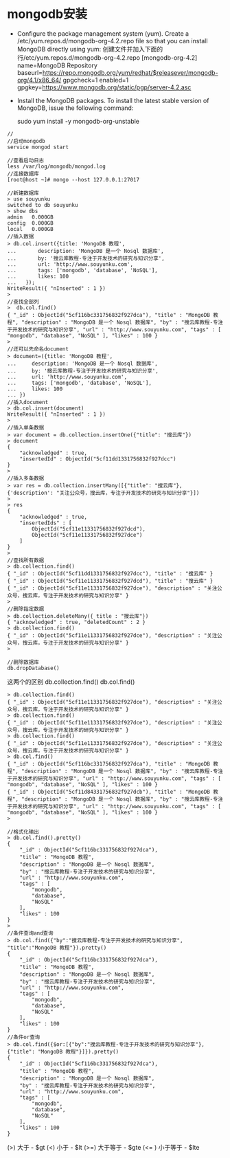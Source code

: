 

# mongodb安装
* Configure the package management system (yum).
Create a /etc/yum.repos.d/mongodb-org-4.2.repo file so that you can install MongoDB directly using yum:
创建文件并加入下面的行/etc/yum.repos.d/mongodb-org-4.2.repo
[mongodb-org-4.2]
name=MongoDB Repository
baseurl=https://repo.mongodb.org/yum/redhat/$releasever/mongodb-org/4.1/x86_64/
gpgcheck=1
enabled=1
gpgkey=https://www.mongodb.org/static/pgp/server-4.2.asc

* Install the MongoDB packages.
  To install the latest stable version of MongoDB, issue the following command:
  
  sudo yum install -y mongodb-org-unstable



```
//
//启动mongodb
service mongod start

//查看启动日志
less /var/log/mongodb/mongod.log 
//连接数据库
[root@host ~]# mongo --host 127.0.0.1:27017

//新建数据库
> use souyunku
switched to db souyunku
> show dbs
admin   0.000GB
config  0.000GB
local   0.000GB
//插入数据
> db.col.insert({title: 'MongoDB 教程', 
...       description: 'MongoDB 是一个 Nosql 数据库',
...       by: '搜云库教程-专注于开发技术的研究与知识分享',
...       url: 'http://www.souyunku.com',
...       tags: ['mongodb', 'database', 'NoSQL'],
...       likes: 100
...   });
WriteResult({ "nInserted" : 1 })
> 
//查找全部列
>  db.col.find()
{ "_id" : ObjectId("5cf116bc331756832f927dca"), "title" : "MongoDB 教程", "description" : "MongoDB 是一个 Nosql 数据库", "by" : "搜云库教程-专注于开发技术的研究与知识分享", "url" : "http://www.souyunku.com", "tags" : [ "mongodb", "database", "NoSQL" ], "likes" : 100 }
> 
//还可以先命名document
> document=({title: 'MongoDB 教程', 
...     description: 'MongoDB 是一个 Nosql 数据库',
...     by: '搜云库教程-专注于开发技术的研究与知识分享',
...     url: 'http://www.souyunku.com',
...     tags: ['mongodb', 'database', 'NoSQL'],
...     likes: 100
... })
//插入document
> db.col.insert(document)
WriteResult({ "nInserted" : 1 })
> 
//插入单条数据
> var document = db.collection.insertOne({"title": "搜云库"})
> document
{
	"acknowledged" : true,
	"insertedId" : ObjectId("5cf11dd1331756832f927dcc")
}
> 
//插入多条数据
> var res = db.collection.insertMany([{"title": "搜云库"}, {'description': "关注公众号，搜云库，专注于开发技术的研究与知识分享"}])
> 
> res
{
	"acknowledged" : true,
	"insertedIds" : [
		ObjectId("5cf11e11331756832f927dcd"),
		ObjectId("5cf11e11331756832f927dce")
	]
}
> 
//查找所有数据
> db.collection.find()
{ "_id" : ObjectId("5cf11dd1331756832f927dcc"), "title" : "搜云库" }
{ "_id" : ObjectId("5cf11e11331756832f927dcd"), "title" : "搜云库" }
{ "_id" : ObjectId("5cf11e11331756832f927dce"), "description" : "关注公众号，搜云库，专注于开发技术的研究与知识分享" }
> 
//删除指定数据
> db.collection.deleteMany({ title : "搜云库"})
{ "acknowledged" : true, "deletedCount" : 2 }
> db.collection.find()
{ "_id" : ObjectId("5cf11e11331756832f927dce"), "description" : "关注公众号，搜云库，专注于开发技术的研究与知识分享" }
> 

//删除数据库
db.dropDatabase()

```
这两个的区别
db.collection.find()
db.col.find()
```
> db.collection.find()
{ "_id" : ObjectId("5cf11e11331756832f927dce"), "description" : "关注公众号，搜云库，专注于开发技术的研究与知识分享" }
> db.collection.find()
{ "_id" : ObjectId("5cf11e11331756832f927dce"), "description" : "关注公众号，搜云库，专注于开发技术的研究与知识分享" }
> db.collection.find()
{ "_id" : ObjectId("5cf11e11331756832f927dce"), "description" : "关注公众号，搜云库，专注于开发技术的研究与知识分享" }
> db.col.find()
{ "_id" : ObjectId("5cf116bc331756832f927dca"), "title" : "MongoDB 教程", "description" : "MongoDB 是一个 Nosql 数据库", "by" : "搜云库教程-专注于开发技术的研究与知识分享", "url" : "http://www.souyunku.com", "tags" : [ "mongodb", "database", "NoSQL" ], "likes" : 100 }
{ "_id" : ObjectId("5cf11d84331756832f927dcb"), "title" : "MongoDB 教程", "description" : "MongoDB 是一个 Nosql 数据库", "by" : "搜云库教程-专注于开发技术的研究与知识分享", "url" : "http://www.souyunku.com", "tags" : [ "mongodb", "database", "NoSQL" ], "likes" : 100 }
> 

//格式化输出
> db.col.find().pretty()
{
	"_id" : ObjectId("5cf116bc331756832f927dca"),
	"title" : "MongoDB 教程",
	"description" : "MongoDB 是一个 Nosql 数据库",
	"by" : "搜云库教程-专注于开发技术的研究与知识分享",
	"url" : "http://www.souyunku.com",
	"tags" : [
		"mongodb",
		"database",
		"NoSQL"
	],
	"likes" : 100
}
> 
//条件查询and查询
> db.col.find({"by":"搜云库教程-专注于开发技术的研究与知识分享", "title":"MongoDB 教程"}).pretty()
{
	"_id" : ObjectId("5cf116bc331756832f927dca"),
	"title" : "MongoDB 教程",
	"description" : "MongoDB 是一个 Nosql 数据库",
	"by" : "搜云库教程-专注于开发技术的研究与知识分享",
	"url" : "http://www.souyunku.com",
	"tags" : [
		"mongodb",
		"database",
		"NoSQL"
	],
	"likes" : 100
}
//条件or查询
> db.col.find({$or:[{"by":"搜云库教程-专注于开发技术的研究与知识分享"},{"title": "MongoDB 教程"}]}).pretty()
{
	"_id" : ObjectId("5cf116bc331756832f927dca"),
	"title" : "MongoDB 教程",
	"description" : "MongoDB 是一个 Nosql 数据库",
	"by" : "搜云库教程-专注于开发技术的研究与知识分享",
	"url" : "http://www.souyunku.com",
	"tags" : [
		"mongodb",
		"database",
		"NoSQL"
	],
	"likes" : 100
}
```

(>) 大于 - $gt
(<) 小于 - $lt
(>=) 大于等于 - $gte
(<= ) 小于等于 - $lte

